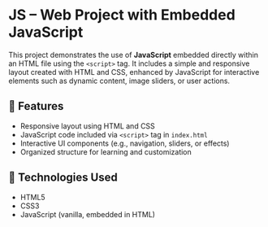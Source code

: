 # JS – Web Project with Embedded JavaScript

This project demonstrates the use of **JavaScript** embedded directly within an HTML file using the `<script>` tag. It includes a simple and responsive layout created with HTML and CSS, enhanced by JavaScript for interactive elements such as dynamic content, image sliders, or user actions.

## 🚀 Features

- Responsive layout using HTML and CSS
- JavaScript code included via `<script>` tag in `index.html`
- Interactive UI components (e.g., navigation, sliders, or effects)
- Organized structure for learning and customization

## 🧰 Technologies Used

- HTML5
- CSS3
- JavaScript (vanilla, embedded in HTML)


